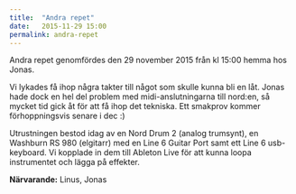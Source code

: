 ```yaml
---
title:  "Andra repet"
date:   2015-11-29 15:00
permalink: andra-repet
---
```

Andra repet genomfördes den 29 november 2015 från kl 15:00 hemma hos Jonas.

<!--more-->

Vi lykades få ihop några takter till något som skulle kunna bli en låt. Jonas hade dock en hel del problem med midi-anslutningarna till nord:en, så mycket tid gick åt för att få ihop det tekniska. Ett smakprov kommer förhoppningsvis senare i dec :)

Utrustningen bestod idag av en Nord Drum 2 (analog trumsynt), en Washburn RS 980 (elgitarr) med en Line 6 Guitar Port samt ett Line 6 usb-keyboard. Vi kopplade in dem till Ableton Live för att kunna loopa instrumentet och lägga på effekter.

**Närvarande:** Linus, Jonas
